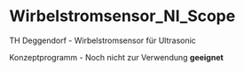 # Wirbelstromsensor_NI_Scope
TH Deggendorf - Wirbelstromsensor für Ultrasonic

Konzeptprogramm - Noch nicht zur Verwendung **geeignet**

